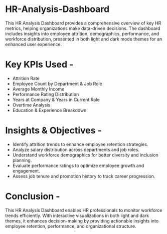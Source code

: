 # HR-Analysis-Dashboard
This HR Analysis Dashboard provides a comprehensive overview of key HR metrics, helping organizations make data-driven decisions. The dashboard includes insights into employee attrition, demographics, performance, and workforce distribution, presented in both light and dark mode themes for an enhanced user experience.

# Key KPIs Used -
* Attrition Rate
* Employee Count by Department & Job Role
* Average Monthly Income
* Performance Rating Distribution
* Years at Company & Years in Current Role
* Overtime Analysis
* Education & Experience Breakdown

# Insights & Objectives -
* Identify attrition trends to enhance employee retention strategies.
* Analyze salary distribution across departments and job roles.
* Understand workforce demographics for better diversity and inclusion planning.
* Evaluate performance ratings to optimize employee growth and engagement.
* Assess job tenure and promotion history to track career progression.

# Conclusion -
This HR Analysis Dashboard enables HR professionals to monitor workforce trends efficiently. With interactive visualizations in both light and dark themes, it enhances decision-making by providing actionable insights into employee retention, performance, and organizational structure.


